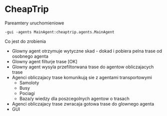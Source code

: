 CheapTrip
=========

Pareamtery uruchomieniowe

```
-gui -agents MainAgent:cheaptrip.agents.MainAgent
```

Co jest do zrobienia 
* Glowny agent otrzymuje wytyczne skad - dokad  i pobiera pelna trase od osobnego agenta 
* Glowny agent filturje trase [OK]
* Glowny agent wysyla przefiltorwana trase do agentow obliczajacych trase
* Agenci obliczajacy trase komunikują sie z agentami transportowymi 
  * Samoloty 
  * Busy
  * Pociagi
  * Baza/y wiedzy dla poszcegolnych agentow o trasach
* Agenci obliczajacy trase zwracaja gotowa trase do glownego agenta
* GUI